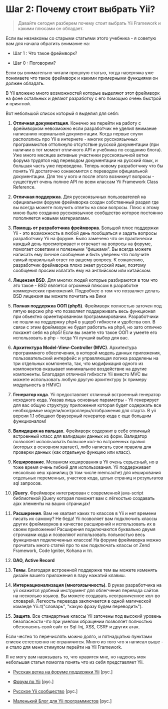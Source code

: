 # Шаг 2: Почему стоит выбрать Yii?

> Давайте сегодня разберем почему стоит выбрать Yii Framework и какими плюсами он обладает.

Если вы незнакомы со старыми статьями этого учебника - я советую вам для начала обратить внимание на:

- Шаг 1 : Что такое фреймворк?

- Шаг 0 : Поговорим?

Если вы внимательно читали прошлую статью, тогда наверняка уже понимаете что такое фреймворк и какими примерными функциями он должен обладать.

В Yii вложено много возможностей которые выделяют этот фреймворк на фоне остальных и делают разработку с его помощью очень быстрой и приятной.

Вот небольшой список который я выделил для себя:

1. **Отличная документация**. Конечно же перейти на работу с фреймворком невозможно если разработчик не уделил внимание написанию нормальной документации. Когда первые слухи расползлись про Yii в интернете - многих русскоязычных программистов оттолкнуло отсутствие русской документации (при наличии в тот момент отличного API и учебника по созданию блога). Уже много месяцев активные участники русскоязычной ветки форума трудятся над переводом документации на русский язык, и большая часть уже переведена. Теперь новому разработчику что бы понять Yii достаточно ознакомится с переводом официальной документации. Для тех у кого и после этого возникнут вопросы - существует очень полное API по всем классам Yii Framework Class Reference.

2. **Отличная поддержка**. Для русскоязычных пользователей на официальном форуме фреймворка создан собственный раздел где вы всегда можете получить ответы на свои вопросы. Плюс к этому мною было созданно русскоязычное сообщество которое постоянно пополняется новыми материалами.
3. **Помощь от разработчика фреймворка**. Большой плюс поддержки Yii - это возможность в любой день пообщаться и задать вопросы разработчику Yii на форуме. Было замечено что он практически каждый день просмотривает и отвечает на вопросы на форуме, помогает советами и полезными "фишками". Вы всегда можете написать ему личное сообщение и быть уверены что получите самый правильный ответ по вашему вопросу. К сожалению, разработчик фреймворка плохо знает русский язык, поэтому сообщения просим излагать ему на английском или китайском.
4. **Лицензия BSD**. Для многих людей которые разбираются в том что это такое - BSD является огромный плюсом в разработке коммерческих приложений. Подробнее о том что позваляет делать BSD лицензия вы можете почитать на Вики
5. **Полная поддержка ООП (php5)**. Фреймворк полностью заточен под пятую версию php что позволяет поддерживать весь функционал при обьектно ориентированном программировании. Разработчики не пошли на поддержку php4 в ущерб гибкости и удобства ооп. В связи с этим фреймворк не будет работать на php4, но зато отлично покажет себя на php5! Если вы знаете что такое ООП и умеете его использовать в php - тогда Yii лучший выбор для вас.
6. **Архитектура Model-View-Controller (MVC)**. Архитектура программного обеспечения, в которой модель данных приложения, пользовательский интерфейс и управляющая логика разделены на три отдельных компонента, так, что модификация одного из компонентов оказывает минимальное воздействие на другие компоненты. Благодаря отличной гибкости Yii вместо MVC вы можете использовать любую другую архитектуру (к примеру модульность в HMVC)
7. **Генератор кода**. Yii предоставляет отличный встроенный генератор исходного кода. Указав лишь основные параметры - Yii генерирует для вас общую структуру приложения которая будет содержать все необходимые модели/контроллеры/отображения для старта. В yii версии 1.1 обещают браузерный генератор кода с еще большим функционалом!
8. **Валидация на пальцах**. Фреймворк содержит в себе отличный встроенный класс для валидации данных из форм. Валидатор позволяет использовать большое кол-во встроенных правил (которых в основном хватает), либо написать свои правила для проверки данных (как отдельную функцию или класс).
9. **Кеширование**. Механизм кеширования в Yii очень серьезный, но в тоже время очень гибкий для использования. Yii поддерживает несколько кеш хранилищ (в том числе memcache) для кеширования отдельных переменных, участков кода, целых страниц и результатов sql запросов. 
10. **jQuery**. Фреймворк интегрирован с современной java-script библиотекой jQuery которая поможет вам с лёгкостью создавать ajax элементы на ваших страницах!
11. **Расширения**. Вам не хватает каких то классов в Yii и нет времени писать их самому? Не беда! Yii позволяет вам подключить классы других фреймворков в качестве расширений и использовать их в своем приложении! Расширения подключаются буквально двумя строчками кода и позволяют использовать польностью весь функционал подключенных классов! На форуме фреймворка можно прочитать много статей про то как подключать классы от Zend Framework, Code Igniter, Kohana и тп.
12. **DAO, Active Record**
13. **Темы**. Благодаря встроенной поддержке тем вы можете изменять дизайн вашего приложения в пару нажатий клавиш.
14. **Интернационализация (многоязычность)**. В руках разработчика на yii окажится удобный инструмент для облегчения перевода сайтов на несколько языков. Вы можете создавать неограниченное кол-во словарей. Легкость перевода заключается в одной магической команде Yii::t("словарь", "какую фразу будем переводить").
15. **Защита**. Все стандартные классы Yii заточены под высокий уровень безопасности что при умелом обращении позволяет полностью обезопасить свой сайт от Sql-Inj, XSS, CSRF и других атак.


Если честно то перечислять можно долго, и пятнадцатью пунктами список естественно не ограничится. Много из того что я написал выше - и стало для меня стимулом перейти на Yii Framework.

Я не могу вам навязывать то, что нравится мне, но надеюсь моя небольшая статья помогла понять что из себя представляет Yii.

- [Русская ветка на форуме поддержки Yii](http://www.yiiframework.com/forum/index.php/forum/24-russian/) [рус.]

- [Форум по Yii](http://yiiframework.ru/) [рус.]
- [Русское Yii сообщество](https://groups.google.com/forum/#!forum/yii-framework) [рус.]
- [Маленький Блог для Yii программистов](http://www.dbhelp.ru/) [рус.]